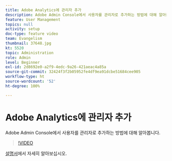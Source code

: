 ```yaml
---
title: Adobe Analytics에 관리자 추가
description: Adobe Admin Console에서 사용자를 관리자로 추가하는 방법에 대해 알아봅니다.
feature: User Management
topics: null
activity: setup
doc-type: feature video
team: Evangelism
thumbnail: 37648.jpg
kt: 5520
topic: Administration
role: Admin
level: Beginner
exl-id: 2d8692e0-a2f9-4edc-9a26-421aeac4a85a
source-git-commit: 32424f3f2b05952fe4df9ea91dcbe51684cee905
workflow-type: ht
source-wordcount: '52'
ht-degree: 100%

---
```


# Adobe Analytics에 관리자 추가

Adobe Admin Console에서 사용자를 관리자로 추가하는 방법에 대해 알아봅니다.

>[!VIDEO](https://video.tv.adobe.com/v/37648/?quality=12&learn=on)

[설명서](https://helpx.adobe.com/kr/enterprise/using/admin-console.html)에서 자세히 알아보십시오.
